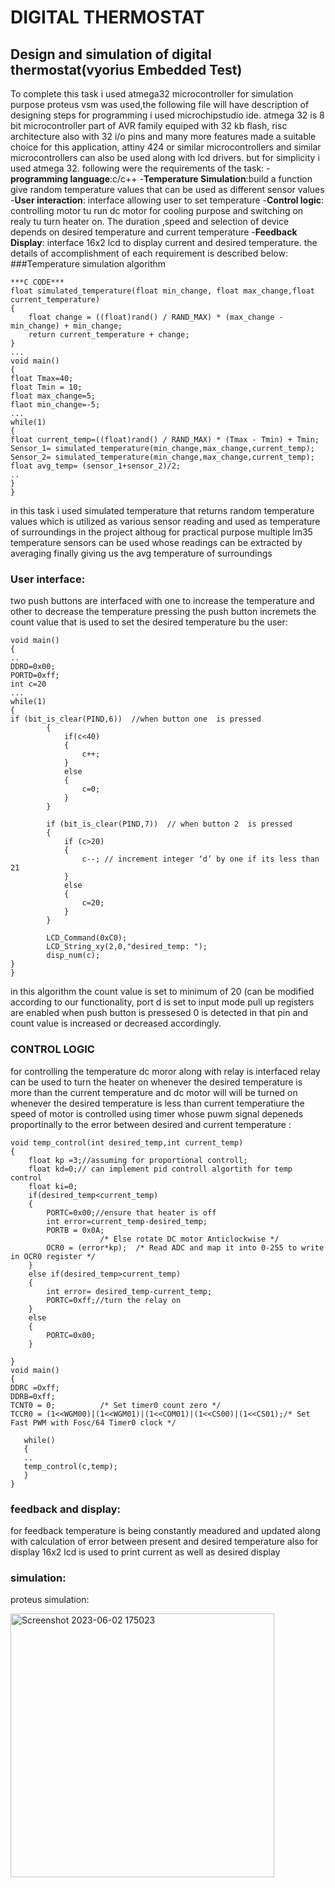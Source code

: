 # DIGITAL THERMOSTAT
## Design and simulation of digital thermostat(vyorius Embedded Test)
To complete this task i used atmega32 microcontroller for simulation purpose proteus vsm was used,the following file will have description of designing steps for programming i used microchipstudio ide.
atmega 32 is 8 bit microcontroller part of AVR family equiped with 32 kb flash, risc architecture also with 32 i/o pins and many more features made a suitable choice for this application, attiny 424 or similar microcontrollers and similar microcontrollers can also be used along with lcd drivers. but for simplicity i used atmega 32.
following were the requirements of the task:
-**programming language**:c/c++
-**Temperature Simulation**:build a function give random temperature values that can be used as different sensor values
-**User interaction**: interface allowing user to set temperature
-**Control logic**: controlling motor tu run dc motor for cooling purpose and switching on realy tu turn heater on. The duration ,speed and selection of device depends on desired temperature and current temperature
-**Feedback Display**: interface 16x2 lcd to display current and desired temperature.
the details of accomplishment of each requirement is described below:
###Temperature simulation algorithm

```
***C CODE***
float simulated_temperature(float min_change, float max_change,float current_temperature)
{
	float change = ((float)rand() / RAND_MAX) * (max_change - min_change) + min_change;
	return current_temperature + change;
}
...
void main()
{
float Tmax=40;
float Tmin = 10;
float max_change=5;
flaot min_change=-5;
...
while(1)
{
float current_temp=((float)rand() / RAND_MAX) * (Tmax - Tmin) + Tmin;
Sensor_1= simulated_temperature(min_change,max_change,current_temp);
Sensor_2= simulated_temperature(min_change,max_change,current_temp);
float avg_temp= (sensor_1+sensor_2)/2;
..
}
}
```
in this task i used simulated temperature that returns random temperature values which is utilized as various sensor reading and used as temperature of surroundings in the project althoug for practical purpose multiple lm35 temperature sensors  can be used whose readings can be extracted by averaging finally giving us the avg temperature of surroundings 
### User interface:
two push buttons are interfaced with one to increase the temperature and other to decrease the temperature pressing the push button incremets the count value that is used to set the desired temperature bu the user:

```
void main()
{ 
..
DDRD=0x00;
PORTD=0xff;
int c=20
...
while(1)
{
if (bit_is_clear(PIND,6))  //when button one  is pressed
		{
			if(c<40)
			{
				c++;
			}
			else
			{
				c=0;
			}
		}

		if (bit_is_clear(PIND,7))  // when button 2  is pressed
		{
			if (c>20)
			{
				c--; // increment integer ‘d’ by one if its less than 21
			}
			else
			{
				c=20;
			}
		}
		
		LCD_Command(0xC0);
		LCD_String_xy(2,0,"desired_temp: ");
		disp_num(c);
}
}
```
in this algorithm the count value is set to minimum of 20 (can be modified according to our functionality, port d is set to input mode pull up registers are enabled when push button is pressesed 0 is detected in that pin and count value is increased or decreased accordingly.
### CONTROL LOGIC
for controlling the temperature dc moror along with relay is interfaced relay can be used to turn the heater on whenever the desired temperature is more than the current temperature and dc motor will will be turned on whenever the desired temperature is less than current temperatiure the speed of motor is controlled using timer
whose puwm signal depeneds proportinally to the error between desired and current temperature
:
```
void temp_control(int desired_temp,int current_temp)
{
	float kp =3;//assuming for proportional controll;
	float kd=0;// can implement pid controll algortith for temp control
	float ki=0;
	if(desired_temp<current_temp)
	{
		PORTC=0x00;//ensure that heater is off
		int error=current_temp-desired_temp;
		PORTB = 0x0A;
					/* Else rotate DC motor Anticlockwise */
	    OCR0 = (error*kp);	/* Read ADC and map it into 0-255 to write in OCR0 register */
	}	
	else if(desired_temp>current_temp)
	{
		int error= desired_temp-current_temp;
		PORTC=0xff;//turn the relay on
	}	
	else
	{
		PORTC=0x00;
	}
	
}
void main()
{
DDRC =Oxff;
DDRB=0xff;
TCNT0 = 0;			/* Set timer0 count zero */
TCCR0 = (1<<WGM00)|(1<<WGM01)|(1<<COM01)|(1<<CS00)|(1<<CS01);/* Set Fast PWM with Fosc/64 Timer0 clock */
   
   while()
   {
   ..
   temp_control(c,temp);
   }
}
```
### feedback and display:
for feedback temperature is being constantly meadured and updated along with calculation of error between present and desired temperature also for display 16x2 lcd is used to print current as well as desired display
### simulation:
proteus simulation:

<img width="422" alt="Screenshot 2023-06-02 175023" src="https://github.com/kanikaarya262/digital-thermostat/assets/93133854/113d5341-da21-40b3-ba2e-5361efa65882">

